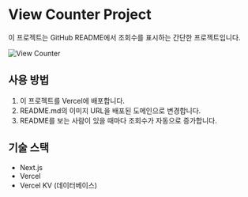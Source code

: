 # View Counter Project

이 프로젝트는 GitHub README에서 조회수를 표시하는 간단한 프로젝트입니다.

![View Counter](https://your-vercel-domain.vercel.app/api/badge)

## 사용 방법

1. 이 프로젝트를 Vercel에 배포합니다.
2. README.md의 이미지 URL을 배포된 도메인으로 변경합니다.
3. README를 보는 사람이 있을 때마다 조회수가 자동으로 증가합니다.

## 기술 스택

- Next.js
- Vercel
- Vercel KV (데이터베이스) 